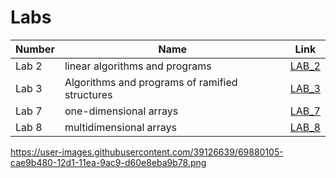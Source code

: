 # Labs 
| Number| Name | Link|
|--|--|--|
| Lab 2| linear algorithms and programs|[LAB_2](https://github.com/NAZARfedun/final2/blob/master/LAB_2/LAB_2.cpp)
| Lab 3| Algorithms and programs of ramified structures|[LAB_3](https://github.com/NAZARfedun/final2/blob/master/LAB_3/LAB_3.cpp)
| Lab 7| one-dimensional arrays|[LAB_7](https://github.com/NAZARfedun/final2/blob/master/LAB_7/LAB_7.cpp)  
| Lab 8| multidimensional arrays|[LAB_8](https://github.com/NAZARfedun/final2/blob/master/LAB_8/LAB_8.cpp)
https://user-images.githubusercontent.com/39126639/69880105-cae9b480-12d1-11ea-9ac9-d60e8eba9b78.png
